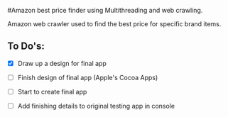 #Amazon best price finder using Multithreading and web crawling.

Amazon web crawler used to find the best price for specific brand items.

## To Do's:
- [x] Draw up a design for final app
- [ ] Finish design of final app (Apple's Cocoa Apps)
- [ ] Start to create final app
- [ ] Add finishing details to original testing app in console

